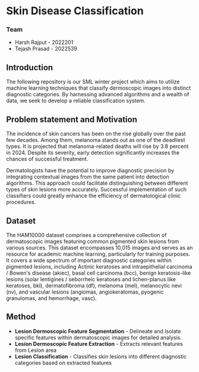 # Skin Disease Classification

### Team

-   Harsh Rajput - 2022201
-   Tejash Prasad - 2022539

## Introduction

The following repository is our SML winter project which aims to utilize machine learning techniques that classify dermoscopic images into distinct diagnostic categories. By harnessing advanced algorithms and a wealth of data, we seek to develop a reliable classification system.

## Problem statement and Motivation

The incidence of skin cancers has been on the rise globally over the past few decades. Among them, melanoma stands out as one of the deadliest types. It is projected that melanoma-related deaths will rise by 3.8 percent in 2024. Despite its severity, early detection significantly increases the chances of successful treatment.

Dermatologists have the potential to improve diagnostic precision by integrating contextual images from the same patient into detection algorithms. This approach could facilitate distinguishing between different types of skin lesions more accurately. Successful implementation of such classifiers could greatly enhance the efficiency of dermatological clinic procedures.

## Dataset

The HAM10000 dataset comprises a comprehensive collection of dermatoscopic images featuring common pigmented skin lesions from various sources. This dataset encompasses 10,015 images and serves as an resource for academic machine learning, particularly for training purposes. It covers a wide spectrum of important diagnostic categories within pigmented lesions, including Actinic keratoses and intraepithelial carcinoma / Bowen's disease (akiec), basal cell carcinoma (bcc), benign keratosis-like lesions (solar lentigines / seborrheic keratoses and lichen-planus like keratoses, bkl), dermatofibroma (df), melanoma (mel), melanocytic nevi (nv), and vascular lesions (angiomas, angiokeratomas, pyogenic granulomas, and hemorrhage, vasc).

## Method

-   **Lesion Dermoscopic Feature Segmentation** - Delineate and Isolate specific features within dermatoscopic images for detailed analysis.
-   **Lesion Dermoscopic Feature Extraction** - Extracts relevant features from Lesion area
-   **Lesion Classification** - Classifies skin lesions into different diagnostic categories based on extracted features
